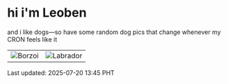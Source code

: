 # hi i'm Leoben

and i like dogs—so have some random dog pics that change whenever my CRON feels like it

|  |  |
|--------|----------|
| ![Borzoi](https://random-dog-vercel.vercel.app/api/random-borzoi?v=1752990320) | ![Labrador](https://random-dog-vercel.vercel.app/api/random-labrador?v=1752990320) |

Last updated: 2025-07-20 13:45 PHT
